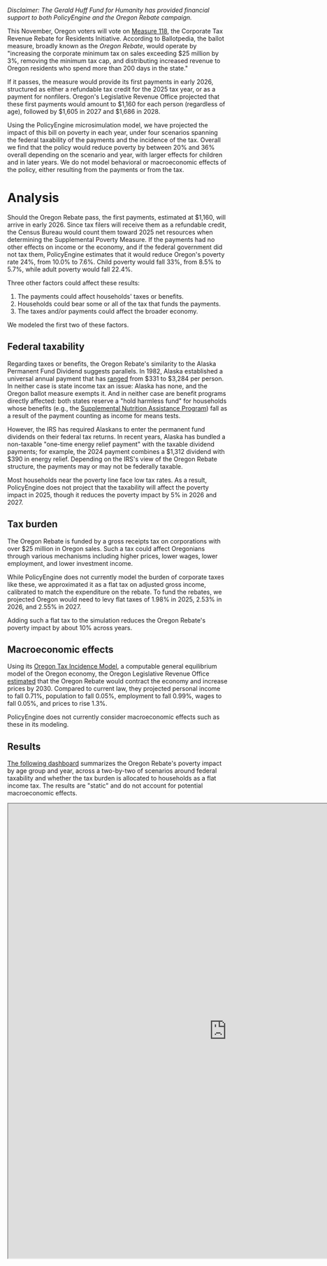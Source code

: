 _Disclaimer: The Gerald Huff Fund for Humanity has provided financial support to both PolicyEngine and the Oregon Rebate campaign._

This November, Oregon voters will vote on [Measure 118](<https://ballotpedia.org/Oregon_Measure_118,_Corporate_Tax_Revenue_Rebate_for_Residents_Initiative_(2024)>), the Corporate Tax Revenue Rebate for Residents Initiative. According to Ballotpedia, the ballot measure, broadly known as the _Oregon Rebate_, would operate by "increasing the corporate minimum tax on sales exceeding $25 million by 3%, removing the minimum tax cap, and distributing increased revenue to Oregon residents who spend more than 200 days in the state."

If it passes, the measure would provide its first payments in early 2026, structured as either a refundable tax credit for the 2025 tax year, or as a payment for nonfilers. Oregon's Legislative Revenue Office projected that these first payments would amount to $1,160 for each person (regardless of age), followed by $1,605 in 2027 and $1,686 in 2028\.

Using the PolicyEngine microsimulation model, we have projected the impact of this bill on poverty in each year, under four scenarios spanning the federal taxability of the payments and the incidence of the tax. Overall we find that the policy would reduce poverty by between 20% and 36% overall depending on the scenario and year, with larger effects for children and in later years. We do not model behavioral or macroeconomic effects of the policy, either resulting from the payments or from the tax.

# Analysis

Should the Oregon Rebate pass, the first payments, estimated at $1,160, will arrive in early 2026\. Since tax filers will receive them as a refundable credit, the Census Bureau would count them toward 2025 net resources when determining the Supplemental Poverty Measure. If the payments had no other effects on income or the economy, and if the federal government did not tax them, PolicyEngine estimates that it would reduce Oregon's poverty rate 24%, from 10.0% to 7.6%. Child poverty would fall 33%, from 8.5% to 5.7%, while adult poverty would fall 22.4%.

Three other factors could affect these results:

1. The payments could affect households' taxes or benefits.
2. Households could bear some or all of the tax that funds the payments.
3. The taxes and/or payments could affect the broader economy.

We modeled the first two of these factors.

## Federal taxability

Regarding taxes or benefits, the Oregon Rebate's similarity to the Alaska Permanent Fund Dividend suggests parallels. In 1982, Alaska established a universal annual payment that has [ranged](https://pfd.alaska.gov/Division-Info/summary-of-dividend-applications-payments) from $331 to $3,284 per person. In neither case is state income tax an issue: Alaska has none, and the Oregon ballot measure exempts it. And in neither case are benefit programs directly affected: both states reserve a "hold harmless fund" for households whose benefits (e.g., the [Supplemental Nutrition Assistance Program](https://alaskalawhelp.org/resource/snapfood-stamps)) fall as a result of the payment counting as income for means tests.

However, the IRS has required Alaskans to enter the permanent fund dividends on their federal tax returns. In recent years, Alaska has bundled a non-taxable "one-time energy relief payment" with the taxable dividend payments; for example, the 2024 payment combines a $1,312 dividend with $390 in energy relief. Depending on the IRS's view of the Oregon Rebate structure, the payments may or may not be federally taxable.

Most households near the poverty line face low tax rates. As a result, PolicyEngine does not project that the taxability will affect the poverty impact in 2025, though it reduces the poverty impact by 5% in 2026 and 2027\.

## Tax burden

The Oregon Rebate is funded by a gross receipts tax on corporations with over $25 million in Oregon sales. Such a tax could affect Oregonians through various mechanisms including higher prices, lower wages, lower employment, and lower investment income.

While PolicyEngine does not currently model the burden of corporate taxes like these, we approximated it as a flat tax on adjusted gross income, calibrated to match the expenditure on the rebate. To fund the rebates, we projected Oregon would need to levy flat taxes of 1.98% in 2025, 2.53% in 2026, and 2.55% in 2027\.

Adding such a flat tax to the simulation reduces the Oregon Rebate's poverty impact by about 10% across years.

## Macroeconomic effects

Using its [Oregon Tax Incidence Model](https://www.oregonlegislature.gov/lro/Documents/rr2-01otim_finalreport.pdf), a computable general equilibrium model of the Oregon economy, the Oregon Legislative Revenue Office [estimated](https://www.oregonlegislature.gov/lro/Documents/IP%2017%20Report.pdf) that the Oregon Rebate would contract the economy and increase prices by 2030\. Compared to current law, they projected personal income to fall 0.71%, population to fall 0.05%, employment to fall 0.99%, wages to fall 0.05%, and prices to rise 1.3%.

PolicyEngine does not currently consider macroeconomic effects such as these in its modeling.

## Results

[The following dashboard](https://oregon-rebate.streamlit.app) summarizes the Oregon Rebate's poverty impact by age group and year, across a two-by-two of scenarios around federal taxability and whether the tax burden is allocated to households as a flat income tax. The results are "static" and do not account for potential macroeconomic effects.

<div
        style={{
          display: "flex",
          justifyContent: "center",
        }}
      >
        <iframe
          src="https://oregon-rebate.streamlit.app?embedded=true"
          title="State EITCs and CTCs"
          height="1040"
          width="1000"
          style={{ overflow: "hidden" }}
        />
      </div>

You can view these impacts in the PolicyEngine app, which also calculates outcomes like inequality, at the links in this table:

| Federally taxable | Flat tax funded | 2025                                                                                                                                        | 2026                                                                                                                                        | 2027                                                                                                                                        |
| ----------------- | --------------- | ------------------------------------------------------------------------------------------------------------------------------------------- | ------------------------------------------------------------------------------------------------------------------------------------------- | ------------------------------------------------------------------------------------------------------------------------------------------- |
| No                | No              | [Link](https://policyengine.org/us/policy?focus=policyOutput.policyBreakdown&reform=64228&region=or&timePeriod=2025&baseline=2)             | [Link](https://policyengine.org/us/policy?focus=policyOutput.policyBreakdown&reform=64228&region=or&timePeriod=2026&baseline=2)             | [Link](https://policyengine.org/us/policy?focus=policyOutput.policyBreakdown&reform=64228&region=or&timePeriod=2027&baseline=2)             |
| No                | Yes             | [Link](https://policyengine.org/us/policy?focus=policyOutput.policyBreakdown&reform=66621&region=or&timePeriod=2025&baseline=2)             | [Link](https://policyengine.org/us/policy?focus=policyOutput.policyBreakdown&reform=66621&region=or&timePeriod=2026&baseline=2)             | [Link](https://policyengine.org/us/policy?focus=policyOutput.policyBreakdown&reform=66621&region=or&timePeriod=2027&baseline=2)             |
| Yes               | No              | [Link](https://policyengine.org/us/policy?focus=policyOutput.policyBreakdown&reform=64682&region=or&timePeriod=2025&baseline=2)             | [Link](https://policyengine.org/us/policy?focus=policyOutput.policyBreakdown&reform=64682&region=or&timePeriod=2026&baseline=2)             | [Link](https://policyengine.org/us/policy?focus=policyOutput.policyBreakdown&reform=64682&region=or&timePeriod=2027&baseline=2)             |
| Yes               | Yes             | [Link](https://policyengine.org/us/policy?focus=gov.contrib.ubi_center.flat_tax.rate.agi&reform=66617&region=or&timePeriod=2025&baseline=2) | [Link](https://policyengine.org/us/policy?focus=gov.contrib.ubi_center.flat_tax.rate.agi&reform=66617&region=or&timePeriod=2026&baseline=2) | [Link](https://policyengine.org/us/policy?focus=gov.contrib.ubi_center.flat_tax.rate.agi&reform=66617&region=or&timePeriod=2027&baseline=2) |

# Methodology

We produced this analysis with the PolicyEngine US microsimulation model v1.193.0. PolicyEngine's state-level microsimulation model applies the most recent three years of the Current Population Survey March Supplement—2021 to 2023—the same data used by the Census Bureau to estimate the Supplemental Poverty Measure by state. Across the three years, this data included 2,619 households in Oregon.

PolicyEngine then "ages" various characteristics of the microdata based on projections from government agencies like the Congressional Budget Office. For example, we age wages and salaries according to projected earnings growth, and poverty thresholds by projected inflation.

Finally, we estimate taxes and benefits based on the PolicyEngine model of federal and state tax and benefit rules. This model includes federal and state income taxes, including future-dated changes such as the expiration of the Tax Cuts and Jobs Act in 2026, as well as benefit programs like the Supplemental Nutrition Assistance Program and Supplemental Security Income. Here we apply state-specific rules and index policy parameters based on projected index changes (generally inflation). We also model the take-up rate of benefits like SNAP and SSI.

While the Census Bureau relies on the CPS for poverty reporting, and various organizations use it for poverty analysis, the CPS has limitations that affect this analysis. For example, high incomes are "top-coded" (truncated), benefits and some income sources are under-reported, and the distribution of income diverges from administrative sources. PolicyEngine [addresses these shortcomings](https://policyengine.org/us/research/enhanced-cps-beta) in national analyses by integrating tax records and calibrating to hundreds of statistics, but has not yet done so for state-level estimates. Correcting the data may change the baseline poverty rates and other distributional measures that may affect the projected impact of the Oregon Rebate on poverty.

_The Oregon Rebate campaign previously cited earlier estimates from the PolicyEngine web app. We have since updated our model, incorporating new Census data released in September 2024, adding two more years of data, imputing rent and property tax data from the American Community Survey for the SNAP excess shelter deduction, and assigning SNAP take-up rates._
